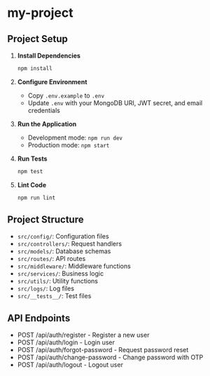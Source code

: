 
# my-project

## Project Setup

1. **Install Dependencies**
   ```bash
   npm install
   ```

2. **Configure Environment**
   - Copy `.env.example` to `.env`
   - Update `.env` with your MongoDB URI, JWT secret, and email credentials

3. **Run the Application**
   - Development mode: `npm run dev`
   - Production mode: `npm start`

4. **Run Tests**
   ```bash
   npm test
   ```

5. **Lint Code**
   ```bash
   npm run lint
   ```

## Project Structure
- `src/config/`: Configuration files
- `src/controllers/`: Request handlers
- `src/models/`: Database schemas
- `src/routes/`: API routes
- `src/middleware/`: Middleware functions
- `src/services/`: Business logic
- `src/utils/`: Utility functions
- `src/logs/`: Log files
- `src/__tests__/`: Test files

## API Endpoints
- POST /api/auth/register - Register a new user
- POST /api/auth/login - Login user
- POST /api/auth/forgot-password - Request password reset
- POST /api/auth/change-password - Change password with OTP
- POST /api/auth/logout - Logout user
